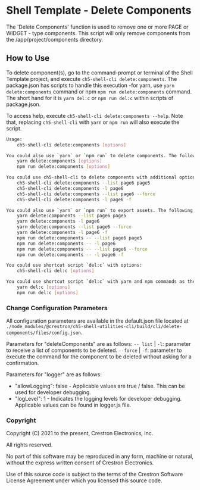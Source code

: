 # Shell Template - Delete Components

The 'Delete Components' function is used to remove one or more PAGE or WIDGET - type components. This script will only remove components from the /app/project/components directory.

## How to Use

To delete component(s), go to the command-prompt or terminal of the Shell Template project, and execute `ch5-shell-cli delete:components`.
The package.json has scripts to handle this execution -for yarn, use `yarn delete:components` command or npm  `npm run delete:components` command. The short hand for it is `yarn del:c` or `npm run del:c` within scripts of package.json.

To access help, execute `ch5-shell-cli delete:components --help`. Note that, replacing `ch5-shell-cli` with `yarn` or `npm run` will also execute the script.

```bash
Usage: 
    ch5-shell-cli delete:components [options]

You could also use `yarn` or `npm run` to delete components. The following are the commands:
    yarn delete:components [options]
    npm run delete:components [options]

You could use ch5-shell-cli to delete components with additional options. The following are some examples:
    ch5-shell-cli delete:components --list page6 page5
    ch5-shell-cli delete:components -l page6
    ch5-shell-cli delete:components --list page6 --force
    ch5-shell-cli delete:components -l page6 -f

You could also use `yarn` or `npm run` to export assets. The following are the commands:
    yarn delete:components --list page6 page5
    yarn delete:components -l page6
    yarn delete:components --list page6 --force
    yarn delete:components -l page6 -f
    npm run delete:components -- --list page6 page5
    npm run delete:components -- -l page6
    npm run delete:components -- --list page6 --force
    npm run delete:components -- -l page6 -f

You could use shortcut script `del:c` with options:
    ch5-shell-cli del:c [options]

You could use shortcut script `del:c` with yarn and npm commands as the following:
    yarn del:c [options]
    npm run del:c [options]
```

### Change Configuration Parameters

All configuration parameters are available in the default.json file located at `./node_modules/@crestron/ch5-shell-utilities-cli/build/cli/delete-components/files/config.json`.

Parameters for "deleteComponents" are as follows:
`-- list` | `-l`: parameter to receive a list of components to be deleted.
`--force` | `-f`: parameter to execute the command for the component to be deleted without asking for a confirmation.

Parameters for "logger" are as follows:

- "allowLogging": false - Applicable values are true / false. This can be used for developer debugging.
- "logLevel": 1 - Indicates the logging levels for developer debugging. Applicable values can be found in logger.js file.

### Copyright

Copyright (C) 2021 to the present, Crestron Electronics, Inc.

All rights reserved.

No part of this software may be reproduced in any form, machine
or natural, without the express written consent of Crestron Electronics.

Use of this source code is subject to the terms of the Crestron Software License Agreement
under which you licensed this source code.
